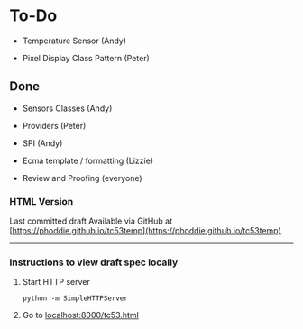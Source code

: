 # To-Do

- Temperature Sensor (Andy)

- Pixel Display Class Pattern (Peter)


## Done
- Sensors Classes (Andy)

- Providers (Peter)

- SPI (Andy)

- Ecma template / formatting (Lizzie)

- Review and Proofing (everyone)


### HTML Version

Last committed draft Available via GitHub at [https://phoddie.github.io/tc53temp](https://phoddie.github.io/tc53temp).

---

### Instructions to view draft spec locally

1. Start HTTP server

	```text
	python -m SimpleHTTPServer
	```
	
2. Go to [localhost:8000/tc53.html](http://localhost:8000/tc53.html)

